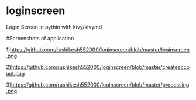 # loginscreen

Login Screen in pythin with kivy/kivymd

#Screenshots of application 

1)https://github.com/rushikesh552000/loginscreen/blob/master/loginscreen.png

2)https://github.com/rushikesh552000/loginscreen/blob/master/createaccount.png

3)https://github.com/rushikesh552000/loginscreen/blob/master/processing.png
